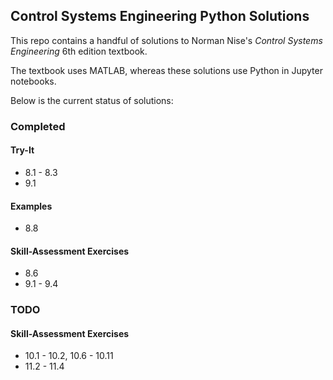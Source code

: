 ## Control Systems Engineering Python Solutions

This repo contains a handful of solutions to Norman Nise's _Control Systems Engineering_ 6th edition textbook.

The textbook uses MATLAB, whereas these solutions use Python in Jupyter notebooks.

Below is the current status of solutions:

### Completed
#### Try-It
* 8.1 - 8.3
* 9.1

#### Examples
* 8.8

#### Skill-Assessment Exercises
* 8.6
* 9.1 - 9.4

### TODO
#### Skill-Assessment Exercises
* 10.1 - 10.2, 10.6 - 10.11
* 11.2 - 11.4
